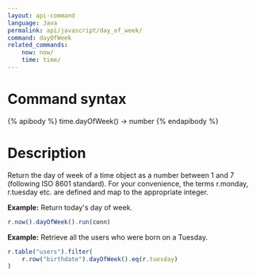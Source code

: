 ```yaml
---
layout: api-command
language: Java
permalink: api/javascript/day_of_week/
command: dayOfWeek
related_commands:
    now: now/
    time: time/
---
```


# Command syntax #

{% apibody %}
time.dayOfWeek() &rarr; number
{% endapibody %}

# Description #

Return the day of week of a time object as a number between 1 and 7 (following ISO 8601 standard). For your convenience, the terms r.monday, r.tuesday etc. are defined and map to the appropriate integer.

__Example:__ Return today's day of week.

```js
r.now().dayOfWeek().run(conn)
```

__Example:__ Retrieve all the users who were born on a Tuesday.

```js
r.table("users").filter(
    r.row("birthdate").dayOfWeek().eq(r.tuesday)
)
```


